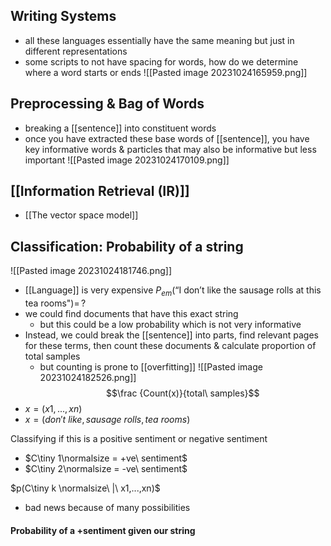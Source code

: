 ## Writing Systems
- all these languages essentially have the same meaning but just in different representations
- some scripts to not have spacing for words, how do we determine where a word starts or ends
![[Pasted image 20231024165959.png]]

## Preprocessing & Bag of Words
- breaking a [[sentence]] into constituent words
- once you have extracted these base words of [[sentence]], you have key informative words & particles that may also be informative but less important
![[Pasted image 20231024170109.png]]

## [[Information Retrieval (IR)]]
- [[The vector space model]]

## Classification: Probability of a string
![[Pasted image 20231024181746.png]]
- [[Language]] is very expensive
$P_{em}(\text{``I don't like the sausage rolls at this tea rooms"})=\,?​$
- we could find documents that have this exact string
	- but this could be a low probability which is not very informative
- Instead, we could break the [[sentence]] into parts, find relevant pages for these terms, then count these documents & calculate proportion of total samples
	- but counting is prone to [[overfitting]]
![[Pasted image 20231024182526.png]]
$$\frac {Count(x)}{total\ samples}$$
- $x = (x1,...,xn)$
- $x=(don't\ like,sausage\ rolls,tea\ rooms)$

Classifying if this is a positive sentiment or negative sentiment
- $C\tiny 1\normalsize = +ve\ sentiment$
- $C\tiny 2\normalsize = -ve\ sentiment$

$p(C\tiny k \normalsize\ |\ x1,...,xn)$
- bad news because of many possibilities

#### Probability of a +sentiment given our string



